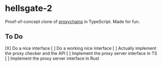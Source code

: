 # hellsgate-2

Proof-of-concept clone of [proxychains](https://github.com/haad/proxychains) in TypeScript.
Made for fun.

## To Do

[X] Do a nice interface
[ ] Do a working nice interface
[ ] Actually implement the proxy checker and the API
[ ] Implement the proxy server interface in TS
[ ] Implement the proxy server interface in Rust
